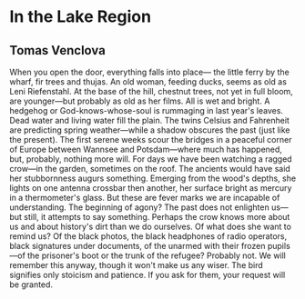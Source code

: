 # In the Lake Region
## Tomas Venclova
When you open the door, everything falls into place—
the little ferry by the wharf, fir trees and thujas.
An old woman, feeding ducks, seems as old as Leni
Riefenstahl. At the base of the hill, chestnut trees, not yet in full bloom,
are younger—but probably as old as her films.
All is wet and bright. A hedgehog or God-knows-whose-soul
is rummaging in last year's leaves. Dead water and living water
fill the plain. The twins Celsius and Fahrenheit
are predicting spring weather—while a shadow obscures
the past (just like the present). The first serene weeks scour the bridges
in a peaceful corner of Europe between Wannsee and Potsdam—where
much has happened, but, probably, nothing more will.
For days we have been watching a ragged crow—in the garden,
sometimes on the roof. The ancients would have said her
stubbornness augurs something. Emerging from the wood's
depths, she lights on one antenna crossbar
then another, her surface bright as mercury
in a thermometer's glass. But these are fever marks
we are incapable of understanding. The beginning of agony?
The past does not enlighten us—but still, it attempts
to say something. Perhaps the crow knows more about us
and about history's dirt than we do ourselves.
Of what does she want to remind us? Of the black photos, the black headphones
of radio operators, black signatures under documents,
of the unarmed with their frozen pupils—of the prisoner's boot or the trunk
of the refugee? Probably not. We will remember this anyway,
though it won't make us any wiser. The bird signifies only stoicism
and patience. If you ask for them, your request will be granted.